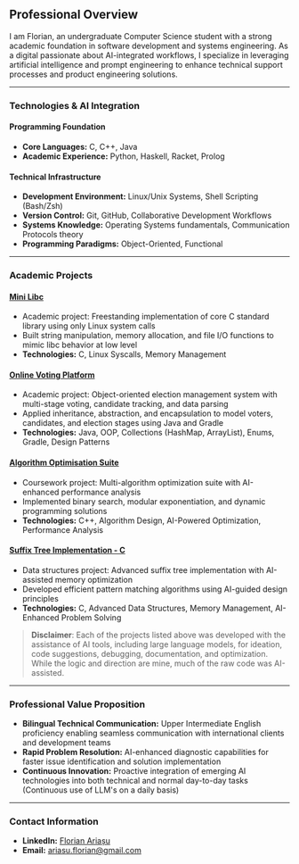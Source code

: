## Professional Overview  
I am Florian, an undergraduate Computer Science student with a strong academic foundation in software development and systems engineering. As a digital passionate about AI-integrated workflows, I specialize in leveraging artificial intelligence and prompt engineering to enhance technical support processes and product engineering solutions.

---

### Technologies & AI Integration  
#### **Programming Foundation**  
- **Core Languages:** C, C++, Java  
- **Academic Experience:** Python, Haskell, Racket, Prolog

#### **Technical Infrastructure**  
- **Development Environment:** Linux/Unix Systems, Shell Scripting (Bash/Zsh)  
- **Version Control:** Git, GitHub, Collaborative Development Workflows  
- **Systems Knowledge:** Operating Systems fundamentals, Communication Protocols theory  
- **Programming Paradigms:** Object-Oriented, Functional

---

### Academic Projects  
#### [Mini Libc](https://github.com/florian-ariasu/mini-libc)  
* Academic project: Freestanding implementation of core C standard library using only Linux system calls  
* Built string manipulation, memory allocation, and file I/O functions to mimic libc behavior at low level
* **Technologies:** C, Linux Syscalls, Memory Management

#### [Online Voting Platform](https://github.com/florian-ariasu/online-voting-platform)  
* Academic project: Object-oriented election management system with multi-stage voting, candidate tracking, and data parsing
* Applied inheritance, abstraction, and encapsulation to model voters, candidates, and election stages using Java and Gradle
* **Technologies:** Java, OOP, Collections (HashMap, ArrayList), Enums, Gradle, Design Patterns

#### [Algorithm Optimisation Suite](https://github.com/florian-ariasu/algorithm-optimisation-suite)  
* Coursework project: Multi-algorithm optimization suite with AI-enhanced performance analysis  
* Implemented binary search, modular exponentiation, and dynamic programming solutions  
* **Technologies:** C++, Algorithm Design, AI-Powered Optimization, Performance Analysis  

#### [Suffix Tree Implementation - C](https://github.com/florian-ariasu/c-suffix-tree-implementation)
* Data structures project: Advanced suffix tree implementation with AI-assisted memory optimization  
* Developed efficient pattern matching algorithms using AI-guided design principles  
* **Technologies:** C, Advanced Data Structures, Memory Management, AI-Enhanced Problem Solving

> **Disclaimer**: Each of the projects listed above was developed with the assistance of AI tools, including large language models, for ideation, code suggestions, debugging, documentation, and optimization. While the logic and direction are mine, much of the raw code was AI-assisted.

---

### Professional Value Proposition  
- **Bilingual Technical Communication:** Upper Intermediate English proficiency enabling seamless communication with international clients and development teams  
- **Rapid Problem Resolution:** AI-enhanced diagnostic capabilities for faster issue identification and solution implementation  
- **Continuous Innovation:** Proactive integration of emerging AI technologies into both technical and normal day-to-day tasks (Continuous use of LLM's on a daily basis)

---

### Contact Information  
- **LinkedIn:** [Florian Ariașu](https://linkedin.com/in/florianariasu)  
- **Email:** ariasu.florian@gmail.com
